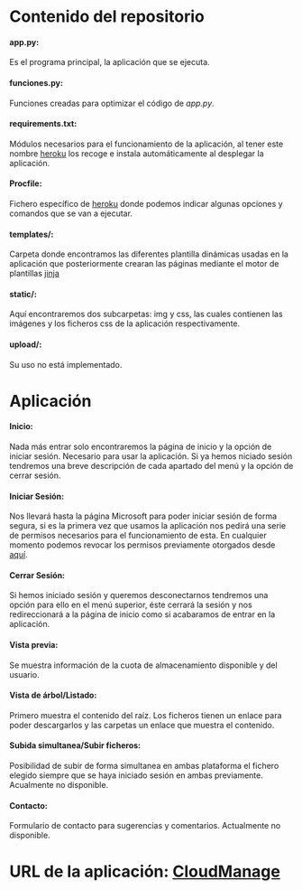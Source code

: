 # Contenido del repositorio

#### **app.py**:
Es el programa principal, la aplicación que se ejecuta.


#### **funciones.py**:
Funciones creadas para optimizar el código de *app.py*.


#### **requirements.txt**:
Módulos necesarios para el funcionamiento de la aplicación, al tener este nombre [heroku](https://www.heroku.com/) los recoge e instala automáticamente al desplegar la aplicación. 


#### **Procfile**:
Fichero específico de  [heroku](https://www.heroku.com/) donde podemos indicar algunas opciones y comandos que se van a ejecutar.


#### **templates/**:
Carpeta donde encontramos las diferentes plantilla dinámicas usadas en la aplicación que posteriormente crearan las páginas mediante el motor de plantillas [jinja](http://jinja.pocoo.org/)


#### **static/**:
Aquí encontraremos dos subcarpetas: img y css, las cuales contienen las imágenes y los ficheros css de la aplicación respectivamente.


#### **upload/**:
Su uso no está implementado.

# Aplicación

#### **Inicio**:
Nada más entrar solo encontraremos la página de inicio y la opción de iniciar sesión. Necesario para usar la aplicación. 
Si ya hemos niciado sesión tendremos una breve descripción de cada apartado del menú y la opción de cerrar sesión.


#### **Iniciar Sesión**: 
Nos llevará hasta la página Microsoft para poder iniciar sesión de forma segura, si es la primera vez que usamos la aplicación nos pedirá una serie de permisos necesarios para el funcionamiento de esta. En cualquier momento podemos revocar los permisos previamente otorgados desde [aquí](https://account.live.com/consent/Manage).


#### **Cerrar Sesión**: 
Si hemos iniciado sesión y queremos desconectarnos tendremos una opción para ello en el menú superior, éste cerrará la sesión y nos redireccionará a la página de inicio como si acabaramos de entrar en la aplicación.


#### **Vista previa**:
Se muestra información de la cuota de almacenamiento disponible y del usuario.


#### **Vista de árbol/Listado**: 
Primero muestra el contenido del raíz. Los ficheros tienen un enlace para poder descargarlos y las carpetas un enlace que muestra el contenido.


#### **Subida simultanea/Subir ficheros**: 
Posibilidad de subir de forma simultanea en ambas plataforma el fichero elegido siempre que se haya iniciado sesión en ambas previamente. Acualmente no disponible.


#### **Contacto**: 
Formulario de contacto para sugerencias y comentarios. Actualmente no disponible.

# URL de la aplicación: [CloudManage](https://cloudsmanage.herokuapp.com/)
